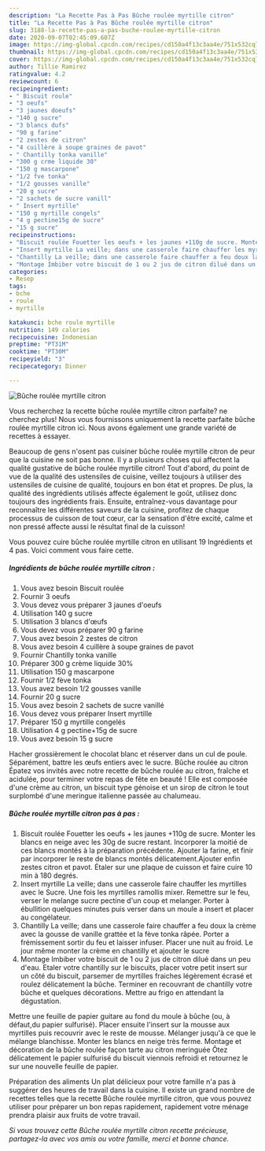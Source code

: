 ```yaml
---
description: "La Recette Pas à Pas Bûche roulée myrtille citron"
title: "La Recette Pas à Pas Bûche roulée myrtille citron"
slug: 3188-la-recette-pas-a-pas-buche-roulee-myrtille-citron
date: 2020-09-07T02:45:09.607Z
image: https://img-global.cpcdn.com/recipes/cd150a4f13c3aa4e/751x532cq70/buche-roulee-myrtille-citron-photo-principale-de-la-recette.jpg
thumbnail: https://img-global.cpcdn.com/recipes/cd150a4f13c3aa4e/751x532cq70/buche-roulee-myrtille-citron-photo-principale-de-la-recette.jpg
cover: https://img-global.cpcdn.com/recipes/cd150a4f13c3aa4e/751x532cq70/buche-roulee-myrtille-citron-photo-principale-de-la-recette.jpg
author: Tillie Ramirez
ratingvalue: 4.2
reviewcount: 6
recipeingredient:
- " Biscuit roule"
- "3 oeufs"
- "3 jaunes doeufs"
- "140 g sucre"
- "3 blancs dufs"
- "90 g farine"
- "2 zestes de citron"
- "4 cuillère à soupe graines de pavot"
- " Chantilly tonka vanille"
- "300 g crme liquide 30"
- "150 g mascarpone"
- "1/2 fve tonka"
- "1/2 gousses vanille"
- "20 g sucre"
- "2 sachets de sucre vanill"
- " Insert myrtille"
- "150 g myrtille congels"
- "4 g pectine15g de sucre"
- "15 g sucre"
recipeinstructions:
- "Biscuit roulée Fouetter les oeufs + les jaunes +110g de sucre. Monter les blancs en neige avec les 30g de sucre restant. Incorporer la moitié de ces blancs montés à la préparation précédente. Ajouter la farine, et finir par incorporer le reste de blancs montés délicatement.Ajouter enfin zestes citron et pavot. Étaler sur une plaque de cuisson et faire cuire 10 min à 180 degrés."
- "Insert myrtille La veille; dans une casserole faire chauffer les myrtilles avec le Sucre. Une fois les myrtilles ramollis mixer. Remettre sur le feu, verser le melange sucre pectine d&#39;un coup et melanger. Porter à ébullition quelques minutes puis verser dans un moule a insert et placer au congélateur."
- "Chantilly La veille; dans une casserole faire chauffer a feu doux la crème avec la gousse de vanille grattée et la fève tonka râpée. Porter a frémissement sortir du feu et laisser infuser. Placer une nuit au froid. Le jour même monter la crème en chantilly et ajouter le sucre"
- "Montage Imbiber votre biscuit de 1 ou 2 jus de citron dilué dans un peu d&#39;eau. Etaler votre chantilly sur le biscuits, placer votre petit insert sur un côté du biscuit, parsemer de myrtilles fraiches légèrement écrasé et roulez délicatement la bûche. Terminer en recouvrant de chantilly votre bûche et quelques décorations. Mettre au frigo en attendant la dégustation."
categories:
- Resep
tags:
- bche
- roule
- myrtille

katakunci: bche roule myrtille 
nutrition: 149 calories
recipecuisine: Indonesian
preptime: "PT31M"
cooktime: "PT30M"
recipeyield: "3"
recipecategory: Dinner

---
```



![Bûche roulée myrtille citron](https://img-global.cpcdn.com/recipes/cd150a4f13c3aa4e/751x532cq70/buche-roulee-myrtille-citron-photo-principale-de-la-recette.jpg)

Vous recherchez la recette bûche roulée myrtille citron parfaite? ne cherchez plus! Nous vous fournissons uniquement la recette parfaite bûche roulée myrtille citron ici. Nous avons également une grande variété de recettes à essayer.

Beaucoup de gens n'osent pas cuisiner bûche roulée myrtille citron de peur que la cuisine ne soit pas bonne. Il y a plusieurs choses qui affectent la qualité gustative de bûche roulée myrtille citron! Tout d'abord, du point de vue de la qualité des ustensiles de cuisine, veillez toujours à utiliser des ustensiles de cuisine de qualité, toujours en bon état et propres. De plus, la qualité des ingrédients utilisés affecte également le goût, utilisez donc toujours des ingrédients frais. Ensuite, entraînez-vous davantage pour reconnaître les différentes saveurs de la cuisine, profitez de chaque processus de cuisson de tout cœur, car la sensation d'être excité, calme et non pressé affecte aussi le résultat final de la cuisson!

<!--inarticleads1-->

Vous pouvez cuire bûche roulée myrtille citron en utilisant 19 Ingrédients et 4 pas. Voici comment vous faire cette.

##### Ingrédients de bûche roulée myrtille citron :

1. Vous avez besoin  Biscuit roulée
1. Fournir 3 oeufs
1. Vous devez vous préparer 3 jaunes d&#39;oeufs
1. Utilisation 140 g sucre
1. Utilisation 3 blancs d&#39;œufs
1. Vous devez vous préparer 90 g farine
1. Vous avez besoin 2 zestes de citron
1. Vous avez besoin 4 cuillère à soupe graines de pavot
1. Fournir  Chantilly tonka vanille
1. Préparer 300 g crème liquide 30%
1. Utilisation 150 g mascarpone
1. Fournir 1/2 fève tonka
1. Vous avez besoin 1/2 gousses vanille
1. Fournir 20 g sucre
1. Vous avez besoin 2 sachets de sucre vanillé
1. Vous devez vous préparer  Insert myrtille
1. Préparer 150 g myrtille congelés
1. Utilisation 4 g pectine+15g de sucre
1. Vous avez besoin 15 g sucre


Hacher grossièrement le chocolat blanc et réserver dans un cul de poule. Séparément, battre les œufs entiers avec le sucre. Bûche roulée au citron Épatez vos invités avec notre recette de bûche roulée au citron, fraîche et acidulée, pour terminer votre repas de fête en beauté ! Elle est composée d&#39;une crème au citron, un biscuit type génoise et un sirop de citron le tout surplombé d&#39;une meringue italienne passée au chalumeau. 

<!--inarticleads2-->

##### Bûche roulée myrtille citron pas à pas :

1. Biscuit roulée Fouetter les oeufs + les jaunes +110g de sucre. Monter les blancs en neige avec les 30g de sucre restant. Incorporer la moitié de ces blancs montés à la préparation précédente. Ajouter la farine, et finir par incorporer le reste de blancs montés délicatement.Ajouter enfin zestes citron et pavot. Étaler sur une plaque de cuisson et faire cuire 10 min à 180 degrés.
1. Insert myrtille La veille; dans une casserole faire chauffer les myrtilles avec le Sucre. Une fois les myrtilles ramollis mixer. Remettre sur le feu, verser le melange sucre pectine d&#39;un coup et melanger. Porter à ébullition quelques minutes puis verser dans un moule a insert et placer au congélateur.
1. Chantilly La veille; dans une casserole faire chauffer a feu doux la crème avec la gousse de vanille grattée et la fève tonka râpée. Porter a frémissement sortir du feu et laisser infuser. Placer une nuit au froid. Le jour même monter la crème en chantilly et ajouter le sucre
1. Montage Imbiber votre biscuit de 1 ou 2 jus de citron dilué dans un peu d&#39;eau. Etaler votre chantilly sur le biscuits, placer votre petit insert sur un côté du biscuit, parsemer de myrtilles fraiches légèrement écrasé et roulez délicatement la bûche. Terminer en recouvrant de chantilly votre bûche et quelques décorations. Mettre au frigo en attendant la dégustation.


Mettre une feuille de papier guitare au fond du moule à bûche (ou, à défaut,du papier sulfurisé). Placer ensuite l&#39;insert sur la mousse aux myrtilles puis recouvrir avec le reste de mousse. Mélanger jusqu&#39;à ce que le mélange blanchisse. Monter les blancs en neige très ferme. Montage et décoration de la bûche roulée façon tarte au citron meringuée Ôtez délicatement le papier sulfurisé du biscuit viennois refroidi et retournez le sur une nouvelle feuille de papier. 

<!--inarticleads1-->

<p>
Préparation des aliments Un plat délicieux pour votre famille n'a pas à suggérer des heures de travail dans la cuisine. Il existe un grand nombre de recettes telles que la recette Bûche roulée myrtille citron, que vous pouvez utiliser pour préparer un bon repas rapidement, rapidement votre ménage prendra plaisir aux fruits de votre travail.
</p>

<p>
<i>Si vous trouvez cette Bûche roulée myrtille citron recette précieuse, partagez-la avec vos amis ou votre famille, merci et bonne chance.</i>
</p>
